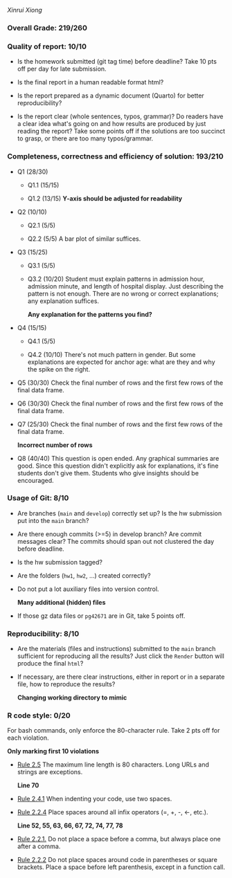 *Xinrui Xiong*

### Overall Grade: 219/260

### Quality of report: 10/10

-   Is the homework submitted (git tag time) before deadline? Take 10 pts off per day for late submission.

-   Is the final report in a human readable format html?

-   Is the report prepared as a dynamic document (Quarto) for better reproducibility?

-   Is the report clear (whole sentences, typos, grammar)? Do readers have a clear idea what's going on and how results are produced by just reading the report? Take some points off if the solutions are too succinct to grasp, or there are too many typos/grammar.

### Completeness, correctness and efficiency of solution: 193/210

-   Q1 (28/30)

    -   Q1.1 (15/15)

    -   Q1.2 (13/15) **Y-axis should be adjusted for readability**

-   Q2 (10/10)

    -   Q2.1 (5/5)

    -   Q2.2 (5/5) A bar plot of similar suffices.

-   Q3 (15/25)

    -   Q3.1 (5/5)

    -   Q3.2 (10/20) Student must explain patterns in admission hour, admission minute, and length of hospital display. Just describing the pattern is not enough. There are no wrong or correct explanations; any explanation suffices.

        **Any explanation for the patterns you find?**

-   Q4 (15/15)

    -   Q4.1 (5/5)

    -   Q4.2 (10/10) There's not much pattern in gender. But some explanations are expected for anchor age: what are they and why the spike on the right.

-   Q5 (30/30) Check the final number of rows and the first few rows of the final data frame.

-   Q6 (30/30) Check the final number of rows and the first few rows of the final data frame.

-   Q7 (25/30) Check the final number of rows and the first few rows of the final data frame.

    **Incorrect number of rows**

-   Q8 (40/40) This question is open ended. Any graphical summaries are good. Since this question didn't explicitly ask for explanations, it's fine students don't give them. Students who give insights should be encouraged.

### Usage of Git: 8/10

-   Are branches (`main` and `develop`) correctly set up? Is the hw submission put into the `main` branch?

-   Are there enough commits (\>=5) in develop branch? Are commit messages clear? The commits should span out not clustered the day before deadline.

-   Is the hw submission tagged?

-   Are the folders (`hw1`, `hw2`, ...) created correctly?

-   Do not put a lot auxiliary files into version control.

    **Many additional (hidden) files**

-   If those gz data files or `pg42671` are in Git, take 5 points off.

### Reproducibility: 8/10

-   Are the materials (files and instructions) submitted to the `main` branch sufficient for reproducing all the results? Just click the `Render` button will produce the final `html`?

-   If necessary, are there clear instructions, either in report or in a separate file, how to reproduce the results?

    **Changing working directory to mimic**

### R code style: 0/20

For bash commands, only enforce the 80-character rule. Take 2 pts off for each violation.

**Only marking first 10 violations**

-   [Rule 2.5](https://style.tidyverse.org/syntax.html#long-lines) The maximum line length is 80 characters. Long URLs and strings are exceptions.

    **Line 70**

-   [Rule 2.4.1](https://style.tidyverse.org/syntax.html#indenting) When indenting your code, use two spaces.

-   [Rule 2.2.4](https://style.tidyverse.org/syntax.html#infix-operators) Place spaces around all infix operators (=, +, -, \<-, etc.).

    **Line 52, 55, 63, 66, 67, 72, 74, 77, 78**

-   [Rule 2.2.1.](https://style.tidyverse.org/syntax.html#commas) Do not place a space before a comma, but always place one after a comma.

-   [Rule 2.2.2](https://style.tidyverse.org/syntax.html#parentheses) Do not place spaces around code in parentheses or square brackets. Place a space before left parenthesis, except in a function call.
